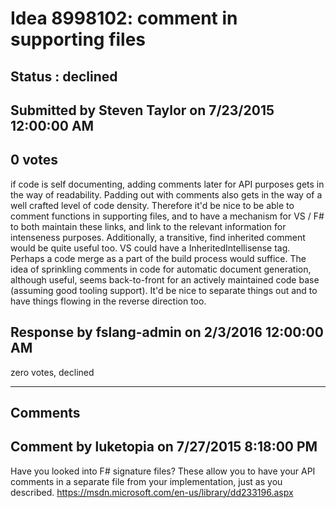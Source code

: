 # Idea 8998102: comment in supporting files #

## Status : declined

## Submitted by Steven Taylor on 7/23/2015 12:00:00 AM

## 0 votes

if code is self documenting, adding comments later for API purposes gets in the way of readability. Padding out with comments also gets in the way of a well crafted level of code density. Therefore it'd be nice to be able to comment functions in supporting files, and to have a mechanism for VS / F# to both maintain these links, and link to the relevant information for intenseness purposes.
Additionally, a transitive, find inherited comment would be quite useful too. VS could have a InheritedIntellisense tag.
Perhaps a code merge as a part of the build process would suffice.
The idea of sprinkling comments in code for automatic document generation, although useful, seems back-to-front for an actively maintained code base (assuming good tooling support). It'd be nice to separate things out and to have things flowing in the reverse direction too.



## Response by fslang-admin on 2/3/2016 12:00:00 AM

zero votes, declined

------------------------
## Comments


## Comment by luketopia on 7/27/2015 8:18:00 PM
Have you looked into F# signature files? These allow you to have your API comments in a separate file from your implementation, just as you described.
https://msdn.microsoft.com/en-us/library/dd233196.aspx

